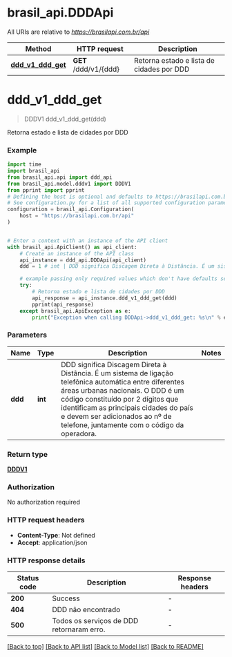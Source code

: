 # brasil_api.DDDApi

All URIs are relative to *https://brasilapi.com.br/api*

Method | HTTP request | Description
------------- | ------------- | -------------
[**ddd_v1_ddd_get**](DDDApi.md#ddd_v1_ddd_get) | **GET** /ddd/v1/{ddd} | Retorna estado e lista de cidades por DDD


# **ddd_v1_ddd_get**
> DDDV1 ddd_v1_ddd_get(ddd)

Retorna estado e lista de cidades por DDD

### Example

```python
import time
import brasil_api
from brasil_api.api import ddd_api
from brasil_api.model.dddv1 import DDDV1
from pprint import pprint
# Defining the host is optional and defaults to https://brasilapi.com.br/api
# See configuration.py for a list of all supported configuration parameters.
configuration = brasil_api.Configuration(
    host = "https://brasilapi.com.br/api"
)


# Enter a context with an instance of the API client
with brasil_api.ApiClient() as api_client:
    # Create an instance of the API class
    api_instance = ddd_api.DDDApi(api_client)
    ddd = 1 # int | DDD significa Discagem Direta à Distância. É um sistema de ligação telefônica automática entre diferentes áreas urbanas nacionais. O DDD é um código constituído por 2 dígitos que identificam as principais cidades do país e devem ser adicionados ao nº de telefone, juntamente com o código da operadora. 

    # example passing only required values which don't have defaults set
    try:
        # Retorna estado e lista de cidades por DDD
        api_response = api_instance.ddd_v1_ddd_get(ddd)
        pprint(api_response)
    except brasil_api.ApiException as e:
        print("Exception when calling DDDApi->ddd_v1_ddd_get: %s\n" % e)
```


### Parameters

Name | Type | Description  | Notes
------------- | ------------- | ------------- | -------------
 **ddd** | **int**| DDD significa Discagem Direta à Distância. É um sistema de ligação telefônica automática entre diferentes áreas urbanas nacionais. O DDD é um código constituído por 2 dígitos que identificam as principais cidades do país e devem ser adicionados ao nº de telefone, juntamente com o código da operadora.  |

### Return type

[**DDDV1**](DDDV1.md)

### Authorization

No authorization required

### HTTP request headers

 - **Content-Type**: Not defined
 - **Accept**: application/json


### HTTP response details
| Status code | Description | Response headers |
|-------------|-------------|------------------|
**200** | Success |  -  |
**404** | DDD não encontrado |  -  |
**500** | Todos os serviços de DDD retornaram erro. |  -  |

[[Back to top]](#) [[Back to API list]](../README.md#documentation-for-api-endpoints) [[Back to Model list]](../README.md#documentation-for-models) [[Back to README]](../README.md)

